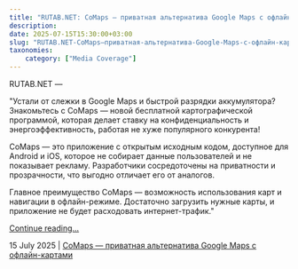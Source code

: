 ```yaml
---
title: "RUTAB.NET: CoMaps — приватная альтернатива Google Maps с офлайн-картами"
description: 
date: 2025-07-15T15:30:00+03:00
slug: "RUTAB.NET-CoMaps—приватная-альтернатива-Google-Maps-с-офлайн-картами"
taxonomies:
    category: ["Media Coverage"]
---
```


RUTAB.NET —
 
 
"Устали от слежки в Google Maps и быстрой разрядки аккумулятора? Знакомьтесь с CoMaps — новой бесплатной картографической программой, которая делает ставку на конфиденциальность и энергоэффективность, работая не хуже популярного конкурента!

CoMaps — это приложение с открытым исходным кодом, доступное для Android и iOS, которое не собирает данные пользователей и не показывает рекламу. Разработчики сосредоточены на приватности и прозрачности, что выгодно отличает его от аналогов.

Главное преимущество CoMaps — возможность использования карт и навигации в офлайн-режиме. Достаточно загрузить нужные карты, и приложение не будет расходовать интернет-трафик."


[Continue reading...](https://rutab.net/b/hardware/2025/07/15/comaps-privatnaya-alternativa-google-maps-s-oflayn-kartami.html)

15 July 2025 | [CoMaps — приватная альтернатива Google Maps с офлайн-картами](https://rutab.net/b/hardware/2025/07/15/comaps-privatnaya-alternativa-google-maps-s-oflayn-kartami.html)
